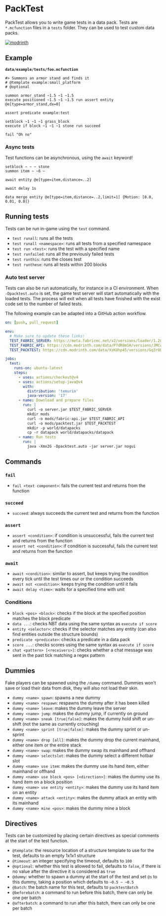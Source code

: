 # PackTest
PackTest allows you to write game tests in a data pack. Tests are `*.mcfunction` files in a `tests` folder. They can be used to test custom data packs.

[![modrinth](https://cdn.jsdelivr.net/npm/@intergrav/devins-badges@3/assets/cozy/available/modrinth_vector.svg)](https://modrinth.com/mod/packtest)

## Example
**`data/example/tests/foo.mcfunction`**
```mcfunction
#> Summons an armor stand and finds it
# @template example:small_platform
# @optional

summon armor_stand ~1.5 ~1 ~1.5
execute positioned ~1.5 ~1 ~1.5 run assert entity @e[type=armor_stand,dx=0]

assert predicate example:test

setblock ~1 ~1 ~1 grass_block
execute if block ~1 ~1 ~1 stone run succeed

fail "Oh no"
```

### Async tests
Test functions can be asynchronous, using the `await` keyword!
```mcfunction
setblock ~ ~ ~ stone
summon item ~ ~6 ~

await entity @e[type=item,distance=..2]

await delay 1s

data merge entity @e[type=item,distance=..2,limit=1] {Motion: [0.0, 0.01, 0.0]}
```

## Running tests
Tests can be run in-game using the `test` command.
* `test runall`: runs all the tests
* `test runall <namespace>`: runs all tests from a specified namespace
* `test run <test>`: runs the test with a specified name
* `test runfailed`: runs all the previously failed tests
* `test runthis`: runs the closes test
* `test runthese`: runs all tests within 200 blocks

### Auto test server
Tests can also be run automatically, for instance in a CI environment. When `-Dpacktest.auto` is set, the game test server will start automatically with the loaded tests. The process will exit when all tests have finished with the exist code set to the number of failed tests. 

The following example can be adapted into a GitHub action workflow.
```yaml
on: [push, pull_request]

env:
  # Make sure to update these links!
  TEST_FABRIC_SERVER: https://meta.fabricmc.net/v2/versions/loader/1.20.4/0.15.3/0.11.2/server/jar
  TEST_FABRIC_API: https://cdn.modrinth.com/data/P7dR8mSH/versions/JMCwDuki/fabric-api-0.92.0%2B1.20.4.jar
  TEST_PACKTEST: https://cdn.modrinth.com/data/XsKUhp45/versions/Gq3rUEy6/packtest-1.3-mc1.20.4.jar

jobs:
  test:
    runs-on: ubuntu-latest
    steps:
      - uses: actions/checkout@v4
      - uses: actions/setup-java@v4
        with:
          distribution: 'temurin'
          java-version: '17'
      - name: Download and prepare files
        run: |
          curl -o server.jar $TEST_FABRIC_SERVER
          mkdir mods
          curl -o mods/fabric-api.jar $TEST_FABRIC_API
          curl -o mods/packtest.jar $TEST_PACKTEST
          mkdir -p world/datapacks
          cp -r datapack world/datapacks/datapack
      - name: Run tests
        run: |
          java -Xmx2G -Dpacktest.auto -jar server.jar nogui
```

## Commands

### `fail`
* `fail <text component>`: fails the current test and returns from the function

### `succeed`
* `succeed`: always succeeds the current test and returns from the function

### `assert`
* `assert <condition>`: if condition is unsuccessful, fails the current test and returns from the function
* `assert not <condition>`: if condition is successful, fails the current test and returns from the function

### `await`
* `await <condition>`: similar to assert, but keeps trying the condition every tick until the test times our or the condition succeeds
* `await not <condition>`: keeps trying the condition until it fails
* `await delay <time>`: waits for a specified time with unit

### Conditions
* `block <pos> <block>`: checks if the block at the specified position matches the block predicate
* `data ...`: checks NBT data using the same syntax as `execute if score`
* `entity <selector>`: checks if the selector matches any entity (can also find entities outside the structure bounds)
* `predicate <predicate>`: checks a predicate in a data pack
* `score ...`: checks scores using the same syntax as `execute if score`
* `chat <pattern> [<receivers>]`: checks whether a chat message was sent in the past tick matching a regex pattern

## Dummies
Fake players can be spawned using the `/dummy` command. Dummies won't save or load their data from disk, they will also not load their skin.

* `dummy <name> spawn`: spawns a new dummy
* `dummy <name> respawn`: respawns the dummy after it has been killed
* `dummy <name> leave`: makes the dummy leave the server
* `dummy <name> jump`: makes the dummy jump, if currently on ground
* `dummy <name> sneak [true|false]`: makes the dummy hold shift or un-shift (not the same as currently crouching)
* `dummy <name> sprint [true|false]`: makes the dummy sprint or un-sprint
* `dummy <name> drop [all]`: makes the dummy drop the current mainhand, either one item or the entire stack
* `dummy <name> swap`: makes the dummy swap its mainhand and offhand
* `dummy <name> selectslot`: makes the dummy select a different hotbar slot
* `dummy <name> use item`: makes the dummy use its hand item, either mainhand or offhand
* `dummy <name> use block <pos> [<direction>]`: makes the dummy use its hand item on a block position
* `dummy <name> use entity <entity>`: makes the dummy use its hand item on an entity
* `dummy <name> attack <entity>`: makes the dummy attack an entity with its mainhand
* `dummy <name> mine <pos>`: makes the dummy mine a block

## Directives
Tests can be customized by placing certain directives as special comments at the start of the test function.

* `@template`: the resource location of a structure template to use for the test, defaults to an empty 1x1x1 structure
* `@timeout`: an integer specifying the timeout, defaults to `100`
* `@optional`: whether this test is allowed to fail, defaults to `false`, if there is no value after the directive it is considered as `true`
* `@dummy`: whether to spawn a dummy at the start of the test and set `@s` to this dummy, taking a position which defaults to `~0.5 ~ ~0.5`
* `@batch`: the batch name for this test, defaults to `packtestBatch`
* `@beforebatch`: a command to run before this batch, there can only be one per batch
* `@afterbatch`: a command to run after this batch, there can only be one per batch
